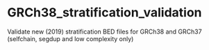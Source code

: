 # GRCh38_stratification_validation
Validate new (2019) stratification BED files for GRCh38 and GRCh37 (selfchain, segdup and low complexity only)
